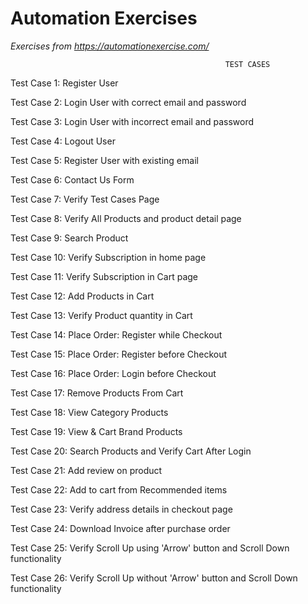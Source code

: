 # Automation Exercises

*Exercises from https://automationexercise.com/*

                                                    TEST CASES

Test Case 1: Register User

Test Case 2: Login User with correct email and password

Test Case 3: Login User with incorrect email and password

Test Case 4: Logout User

Test Case 5: Register User with existing email

Test Case 6: Contact Us Form

Test Case 7: Verify Test Cases Page

Test Case 8: Verify All Products and product detail page

Test Case 9: Search Product

Test Case 10: Verify Subscription in home page

Test Case 11: Verify Subscription in Cart page

Test Case 12: Add Products in Cart

Test Case 13: Verify Product quantity in Cart

Test Case 14: Place Order: Register while Checkout

Test Case 15: Place Order: Register before Checkout

Test Case 16: Place Order: Login before Checkout

Test Case 17: Remove Products From Cart

Test Case 18: View Category Products

Test Case 19: View & Cart Brand Products

Test Case 20: Search Products and Verify Cart After Login

Test Case 21: Add review on product

Test Case 22: Add to cart from Recommended items

Test Case 23: Verify address details in checkout page

Test Case 24: Download Invoice after purchase order

Test Case 25: Verify Scroll Up using 'Arrow' button and Scroll Down functionality

Test Case 26: Verify Scroll Up without 'Arrow' button and Scroll Down functionality


